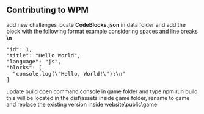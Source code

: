 ## Contributing to WPM
add new challenges
locate **CodeBlocks.json** in data folder and add the block with the following format example considering spaces and line breaks **\n**

<pre>"id": 1,
"title": "Hello World",
"language": "js",
"blocks": [
  "console.log(\"Hello, World!\");\n"
] </pre>

update build
open command console in game folder and type npm run build
this will be located in the dist\assets inside game folder, rename to game and replace the existing version inside website\public\game

